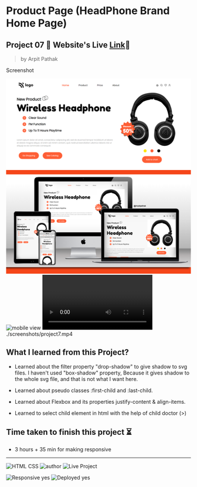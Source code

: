 # Product Page (HeadPhone Brand Home Page)

## Project 07 🚀 Website's Live [Link](https://headphone-page.netlify.app/)🔗


>by Arpit Pathak

Screenshot

![project 07 screenshot](./screenshots/Desktop%2007.png)
![project 07 screenshot](./screenshots/7mockup.png)
![mobile view](./screenshots/project7.gif)
![mobile view](./screenshots/project7.mp4)
./screenshots/project7.mp4

## What I learned from this Project? 

- Learned about the filter property "drop-shadow" to give shadow to svg files. I haven't used "box-shadow" property, Because it gives shadow to the whole svg file, and that is not what I want here.

- Learned about pseudo classes  :first-child and :last-child.
- Learned about Flexbox and its properties justify-content & align-items.
- Learned to select child element in html with the help of child doctor (>)


## Time taken to finish this project ⏳
- 3 hours + 35 min for making responsive
---
![HTML CSS](https://img.shields.io/badge/HTML-CSS-orange)
![author](https://img.shields.io/badge/author-Arpit--Pathak-blue)
![Live Project](https://img.shields.io/badge/Live--Project-7-green)

![Responsive yes](https://img.shields.io/badge/Responsive-yes-ecff19)
![Deployed yes](https://img.shields.io/badge/Deployed-yes-38B2AC)